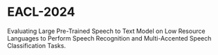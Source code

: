 # EACL-2024
Evaluating Large Pre-Trained Speech to Text Model on Low Resource Languages to Perform Speech Recognition and Multi-Accented Speech Classification Tasks.
